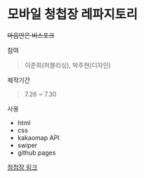 # 모바일 청첩장 레파지토리


~~마음만은 비스포크~~


참여
>이준희(퍼블리싱), 박주현(디자인)

제작기간
>7.26 ~ 7.30

사용
- html
- css
- kakaomap API
- swiper
- github pages



[청첩장 링크](junheeyeap.github.io/woong-wedding)
